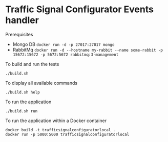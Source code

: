 # Traffic Signal Configurator Events handler

Prerequisites
- Mongo DB `docker run -d -p 27017:27017 mongo`
- RabbitMq `docker run -d --hostname my-rabbit --name some-rabbit -p 15672:15672 -p 5672:5672 rabbitmq:3-management`

To build and run the tests

```
./build.sh
```


To display all available commands

```
./build.sh help
```

To run the application

```
./build.sh run
```


To run the application within a Docker container

```
docker build -t trafficsignalconfiguratorlocal .
docker run -p 5000:5000 trafficsignalconfiguratorlocal 
```
